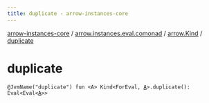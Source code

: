 ```yaml
---
title: duplicate - arrow-instances-core
---
```


[arrow-instances-core](../../index.html) / [arrow.instances.eval.comonad](../index.html) / [arrow.Kind](index.html) / [duplicate](./duplicate.html)

# duplicate

`@JvmName("duplicate") fun <A> Kind<ForEval, `[`A`](duplicate.html#A)`>.duplicate(): Eval<Eval<`[`A`](duplicate.html#A)`>>`